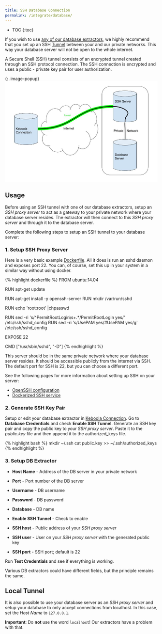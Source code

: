 ```yaml
---
title: SSH Database Connection
permalink: /integrate/database/
---
```


* TOC
{:toc}

If you wish to use [any of our database extractors](http://help.keboola.com/extractors/database/), we highly recommend
that you set up an SSH [Tunnel](https://en.wikipedia.org/wiki/Tunneling_protocol) between your and our private networks. 
This way your database server will not be open to the whole internet.

A Secure Shell (SSH) tunnel consists of an encrypted tunnel created through an SSH protocol connection.
The SSH connection is encrypted and uses a public - private key pair for user authorization.

{: .image-popup}
![Schema - SSH tunnel](/integrate/database/ssh-tunnel.jpg)

## Usage
Before using an SSH tunnel with one of our database extractors, setup an *SSH proxy server*
to act as a gateway to your private network where your database server resides.
The extractor will then connect to this *SSH proxy server* and through it to the database server.

Complete the following steps to setup an SSH tunnel to your database server:

### 1. Setup SSH Proxy Server
Here is a very basic example [Dockerfile](https://docs.docker.com/engine/reference/builder/).
All it does is run an sshd daemon and exposes port 22. You can, of course, set this up in your system in
a similar way without using docker.

{% highlight dockerfile %}
FROM ubuntu:14.04

RUN apt-get update

RUN apt-get install -y openssh-server
RUN mkdir /var/run/sshd

RUN echo 'root:root' |chpasswd

RUN sed -ri 's/^PermitRootLogin\s+.*/PermitRootLogin yes/' /etc/ssh/sshd_config
RUN sed -ri 's/UsePAM yes/#UsePAM yes/g' /etc/ssh/sshd_config

EXPOSE 22

CMD    ["/usr/sbin/sshd", "-D"]
{% endhighlight %}

This server should be in the same private network where your database server resides. It should be accessible publicly from the internet via SSH.
The default port for SSH is 22, but you can choose a different port.

See the following pages for more information about setting up SSH on your server:

- [OpenSSH configuration](https://help.ubuntu.com/community/SSH/OpenSSH/Configuring)
- [Dockerized SSH service](https://docs.docker.com/engine/examples/running_ssh_service/)


### 2. Generate SSH Key Pair
Setup or edit your database extractor in [Keboola Connection](https://connection.keboola.com).
Go to **Database Credentials** and check **Enable SSH Tunnel**.
Generate an SSH key pair and copy the public key to your *SSH proxy server*.
Paste it to the *public.key* file and then append it to the authorized_keys file.

{% highlight bash %}
mkdir ~/.ssh
cat public.key >> ~/.ssh/authorized_keys
{% endhighlight %}

### 3. Setup DB Extractor

- **Host Name** - Address of the DB server in your private network
- **Port** - Port number of the DB server
- **Username** - DB username
- **Password** - DB password
- **Database** - DB name

- **Enable SSH Tunnel** - Check to enable
- **SSH host** - Public address of your *SSH proxy server*
- **SSH user** - User on your *SSH proxy server* with the generated public key
- **SSH port** - SSH port; default is 22

Run **Test Credentials** and see if everything is working.

Various DB extractors could have different fields, but the principle remains the same.

## Local Tunnel
It is also possible to use your database server as an *SSH proxy server* and setup your database to only accept connections from localhost.
In this case, set the *Host Name* to `127.0.0.1`. 

**Important**: Do **not** use the word `localhost`! Our extractors have a problem with that.

